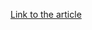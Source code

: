 [Link to the article](https://www.rapid7.com/blog/post/2024/06/17/malvertising-campaign-leads-to-execution-of-oyster-backdoor/)
